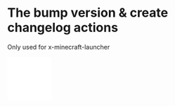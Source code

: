 # The bump version & create changelog actions

Only used for x-minecraft-launcher


![alt](./a.svg)
